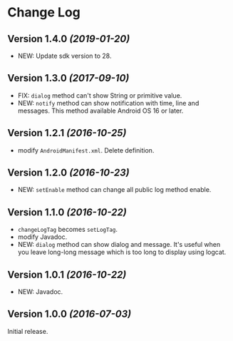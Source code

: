 Change Log
==========

Version 1.4.0 *(2019-01-20)*
----------------------------

 * NEW: Update sdk version to 28.


Version 1.3.0 *(2017-09-10)*
----------------------------

 * FIX: `dialog` method can't show String or primitive value.
 * NEW: `notify` method can show notification with time, line and messages. This method available Android OS 16 or later.


Version 1.2.1 *(2016-10-25)*
----------------------------

 * modify `AndroidManifest.xml`. Delete <application> definition.


Version 1.2.0 *(2016-10-23)*
----------------------------

 * NEW: `setEnable` method can change all public log method enable.


Version 1.1.0 *(2016-10-22)*
----------------------------

 * `changeLogTag` becomes `setLogTag`.
 * modify Javadoc.
 * NEW: `dialog` method can show dialog and message. It's useful when you leave long-long message which is too long to display using logcat.


Version 1.0.1 *(2016-10-22)*
----------------------------

 * NEW: Javadoc.


Version 1.0.0 *(2016-07-03)*
----------------------------

Initial release.
